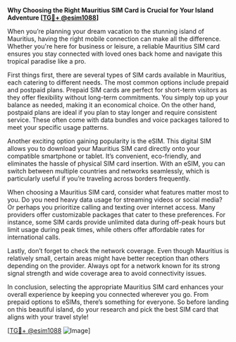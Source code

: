 **Why Choosing the Right Mauritius SIM Card is Crucial for Your Island Adventure [[TG💪+ @esim1088](https://t.me/s/esim1088)]**

When you’re planning your dream vacation to the stunning island of Mauritius, having the right mobile connection can make all the difference. Whether you're here for business or leisure, a reliable Mauritius SIM card ensures you stay connected with loved ones back home and navigate this tropical paradise like a pro.

First things first, there are several types of SIM cards available in Mauritius, each catering to different needs. The most common options include prepaid and postpaid plans. Prepaid SIM cards are perfect for short-term visitors as they offer flexibility without long-term commitments. You simply top up your balance as needed, making it an economical choice. On the other hand, postpaid plans are ideal if you plan to stay longer and require consistent service. These often come with data bundles and voice packages tailored to meet your specific usage patterns.

Another exciting option gaining popularity is the eSIM. This digital SIM allows you to download your Mauritius SIM card directly onto your compatible smartphone or tablet. It’s convenient, eco-friendly, and eliminates the hassle of physical SIM card insertion. With an eSIM, you can switch between multiple countries and networks seamlessly, which is particularly useful if you’re traveling across borders frequently.

When choosing a Mauritius SIM card, consider what features matter most to you. Do you need heavy data usage for streaming videos or social media? Or perhaps you prioritize calling and texting over internet access. Many providers offer customizable packages that cater to these preferences. For instance, some SIM cards provide unlimited data during off-peak hours but limit usage during peak times, while others offer affordable rates for international calls.

Lastly, don’t forget to check the network coverage. Even though Mauritius is relatively small, certain areas might have better reception than others depending on the provider. Always opt for a network known for its strong signal strength and wide coverage area to avoid connectivity issues.

In conclusion, selecting the appropriate Mauritius SIM card enhances your overall experience by keeping you connected wherever you go. From prepaid options to eSIMs, there’s something for everyone. So before landing on this beautiful island, do your research and pick the best SIM card that aligns with your travel style!

[[TG💪+ @esim1088](https://t.me/s/esim1088) ![Image](https://i.postimg.cc/Y0z9fWf4/image.png)]
